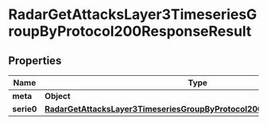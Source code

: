 

# RadarGetAttacksLayer3TimeseriesGroupByProtocol200ResponseResult


## Properties

| Name | Type | Description | Notes |
|------------ | ------------- | ------------- | -------------|
|**meta** | **Object** |  |  |
|**serie0** | [**RadarGetAttacksLayer3TimeseriesGroupByProtocol200ResponseResultSerie0**](RadarGetAttacksLayer3TimeseriesGroupByProtocol200ResponseResultSerie0.md) |  |  |



